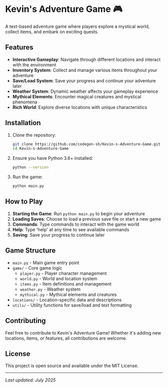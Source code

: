 # Kevin's Adventure Game 🎮

A text-based adventure game where players explore a mystical world, collect items, and embark on exciting quests.

## Features

- **Interactive Gameplay**: Navigate through different locations and interact with the environment
- **Inventory System**: Collect and manage various items throughout your adventure
- **Save/Load System**: Save your progress and continue your adventure later
- **Weather System**: Dynamic weather affects your gameplay experience
- **Mythical Elements**: Encounter magical creatures and mystical phenomena
- **Rich World**: Explore diverse locations with unique characteristics

## Installation

1. Clone the repository:
   ```bash
   git clone https://github.com/codegen-sh/Kevin-s-Adventure-Game.git
   cd Kevin-s-Adventure-Game
   ```

2. Ensure you have Python 3.6+ installed:
   ```bash
   python --version
   ```

3. Run the game:
   ```bash
   python main.py
   ```

## How to Play

1. **Starting the Game**: Run `python main.py` to begin your adventure
2. **Loading Saves**: Choose to load a previous save file or start a new game
3. **Commands**: Type commands to interact with the game world
4. **Help**: Type 'help' at any time to see available commands
5. **Saving**: Save your progress to continue later

## Game Structure

- `main.py` - Main game entry point
- `game/` - Core game logic
  - `player.py` - Player character management
  - `world.py` - World and location system
  - `items.py` - Item definitions and management
  - `weather.py` - Weather system
  - `mythical.py` - Mythical elements and creatures
- `locations/` - Location-specific data and descriptions
- `utils/` - Utility functions for save/load and text formatting

## Contributing

Feel free to contribute to Kevin's Adventure Game! Whether it's adding new locations, items, or features, all contributions are welcome.

## License

This project is open source and available under the MIT License.

---

*Last updated: July 2025*
